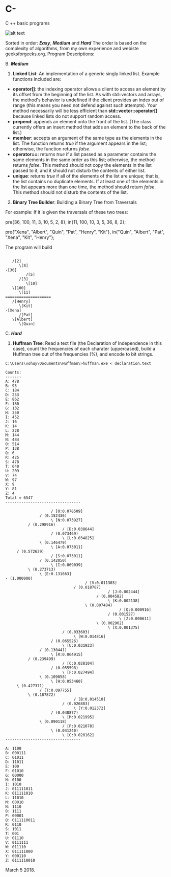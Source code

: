 # C-
C ++ basic programs

![alt text](https://prod-discovery.edx-cdn.org/media/course/image/72abaeb3-0856-4e89-906a-8b6eef402a1f-05baa5c78f1f.small.jpg)

Sorted in order: **_Easy_**, **_Medium_** and **_Hard_**
The order is based on the complexity of algorithms, from my own experience and webiste geeksforgeeks.org.
Program Descriptions:

B. **_Medium_**
1. **Linked List**:
An implementation of a generic singly linked list. Example functions included are:
  + **operator[]**: the indexing operator allows a client to access an element by its offset from the beginning of the list. As with std::vectors and arrays, the method's behavior is undefined if the client provides an index out of range (this means you need not defend against such attempts). Your method necessarily will be less efficient than **std::vector::operator[]** because linked lists do not support random access.
  + **prepend**: appends an element onto the front of the list. (The class currently offers an insert method that adds an element to the back of the list.)
  + **member**: accepts an argument of the same type as the elements in the list. The function returns *true* if the argument appears in the list; otherwise, the function returns *false*.
  + **operator==**: returns *true* if a list passed as a parameter contains the same elements in the same order as this list; otherwise, the method returns *false*. This method should not copy the elements in the list passed to it, and it should not disturb the contents of either list.
  + **unique**: returns *true* if all of the elements of the list are unique; that is, the list contains no duplicate elements. If at least one of the elements in the list appears more than one time, the method should return *false*. This method should not disturb the contents of the list.
  
2. **Binary Tree Builder**:
Building a Binary Tree from Traversals

For example: If it is given the traversals of these two trees:

pre{36, 100, 11, 3, 10, 5, 2, 8},
in{11, 100, 10, 3, 5, 36, 8, 2};

pre{"Xena", "Albert", "Quin", "Pat", "Henry", "Kit"},
in{"Quin", "Albert", "Pat", "Xena", "Kit", "Henry"};

The program will build
```shell

   /[2]
      \[8]
-[36]
         /[5]
      /[3]
         \[10]
   \[100]
      \[11]
====================
   /[Henry]
      \[Kit]
-[Xena]
      /[Pat]
   \[Albert]
      \[Quin]
```

C. **_Hard_**
1. **Huffman Tree**:
Read a text file (the Declaration of Independence in this case), count the frequencies of each charater (uppercased), build a Huffman tree out of the frequencies (%), and encode to bit strings.

```shell
C:\Users\vohuy\Documents\Huffman\>huffman.exe < declaration.text

Counts:
-------
A: 478
B: 95
C: 184
D: 253
E: 862
F: 180
G: 132
H: 350
I: 452
J: 16
K: 14
L: 228
M: 144
N: 484
O: 514
P: 138
Q: 6
R: 425
S: 478
T: 640
U: 209
V: 74
W: 97
X: 9
Y: 81
Z: 4
Total = 6547
---------------------------------

                    / [O:0.078509]
               / (0.152436)
                    \ [N:0.073927]
          / (0.298916)
                         / [D:0.038644]
                    / (0.073469)
                         \ [L:0.034825]
               \ (0.146479)
                    \ [A:0.073011]
     / (0.572629)
                    / [S:0.073011]
               / (0.142050)
                    \ [I:0.069039]
          \ (0.273713)
               \ [E:0.131663]
- (1.000000)
                                   / [V:0.011303]
                              / (0.018787)
                                             / [J:0.002444]
                                        / (0.004582)
                                             \ [K:0.002138]
                                   \ (0.007484)
                                                  / [Q:0.000916]
                                             / (0.001527)
                                                  \ [Z:0.000611]
                                        \ (0.002902)
                                             \ [X:0.001375]
                         / (0.033603)
                              \ [W:0.014816]
                    / (0.065526)
                         \ [U:0.031923]
               / (0.130441)
                    \ [R:0.064915]
          / (0.239499)
                         / [C:0.028104]
                    / (0.055598)
                         \ [F:0.027494]
               \ (0.109058)
                    \ [H:0.053460]
     \ (0.427371)
               / [T:0.097755]
          \ (0.187872)
                              / [B:0.014510]
                         / (0.026883)
                              \ [Y:0.012372]
                    / (0.048877)
                         \ [M:0.021995]
               \ (0.090118)
                         / [P:0.021078]
                    \ (0.041240)
                         \ [G:0.020162]
---------------------------------

A: 1100
B: 000111
C: 01011
D: 11011
E: 100
F: 01010
G: 00000
H: 0100
I: 1010
J: 011111011
K: 011111010
L: 11010
M: 00010
N: 1110
O: 1111
P: 00001
Q: 0111110011
R: 0110
S: 1011
T: 001
U: 01110
V: 0111111
W: 011110
X: 011111000
Y: 000110
Z: 0111110010
```

March 5 2018.

